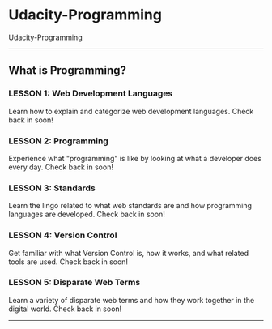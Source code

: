 # Udacity-Programming
Udacity-Programming

-------

## What is Programming?


### LESSON 1: Web Development Languages
Learn how to explain and categorize web development languages. Check back in soon!


### LESSON 2: Programming
Experience what "programming" is like by looking at what a developer does every day. Check back in soon!


### LESSON 3: Standards
Learn the lingo related to what web standards are and how programming languages are developed. Check back in soon!


### LESSON 4: Version Control
Get familiar with what Version Control is, how it works, and what related tools are used. Check back in soon!


### LESSON 5: Disparate Web Terms
Learn a variety of disparate web terms and how they work together in the digital world. Check back in soon!



-------



